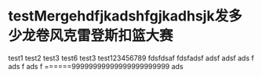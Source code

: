 # testMergehdfjkadshfgjkadhsjk发多少龙卷风克雷登斯扣篮大赛
test1
test2
test3
test6
test3
test123456789
fdsfdsaf
fdsfadsf
adsf
adsf
ads
f
ads
f
ads
f
======99999999999999999999999
ads
